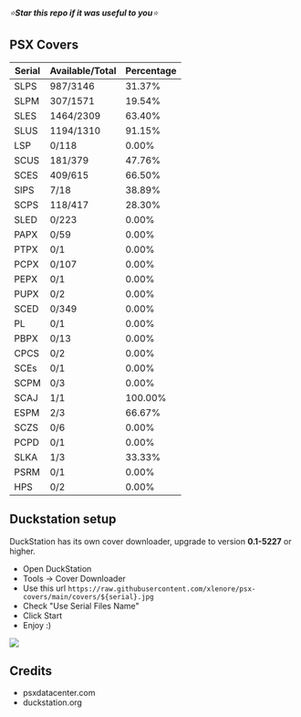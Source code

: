 *⭐**Star this repo if it was useful to you**⭐*

## PSX Covers
| Serial |  Available/Total |  Percentage  |
| ------ |  --------------- |  ----------  |
| SLPS | 987/3146 | 31.37% |
| SLPM | 307/1571 | 19.54% |
| SLES | 1464/2309 | 63.40% |
| SLUS | 1194/1310 | 91.15% |
| LSP | 0/118 | 0.00% |
| SCUS | 181/379 | 47.76% |
| SCES | 409/615 | 66.50% |
| SIPS | 7/18 | 38.89% |
| SCPS | 118/417 | 28.30% |
| SLED | 0/223 | 0.00% |
| PAPX | 0/59 | 0.00% |
| PTPX | 0/1 | 0.00% |
| PCPX | 0/107 | 0.00% |
| PEPX | 0/1 | 0.00% |
| PUPX | 0/2 | 0.00% |
| SCED | 0/349 | 0.00% |
| PL | 0/1 | 0.00% |
| PBPX | 0/13 | 0.00% |
| CPCS | 0/2 | 0.00% |
| SCEs | 0/1 | 0.00% |
| SCPM | 0/3 | 0.00% |
| SCAJ | 1/1 | 100.00% |
| ESPM | 2/3 | 66.67% |
| SCZS | 0/6 | 0.00% |
| PCPD | 0/1 | 0.00% |
| SLKA | 1/3 | 33.33% |
| PSRM | 0/1 | 0.00% |
| HPS | 0/2 | 0.00% |

## Duckstation setup
DuckStation has its own cover downloader, upgrade to version **0.1-5227** or higher.
- Open DuckStation
- Tools -> Cover Downloader
- Use this url `https://raw.githubusercontent.com/xlenore/psx-covers/main/covers/${serial}.jpg`
- Check "Use Serial Files Name"
- Click Start
- Enjoy :)

[![](https://i.imgur.com/FJWeE0e.gif)](https://i.imgur.com/jTGL0HH.gif)

## Credits
* psxdatacenter.com
* duckstation.org